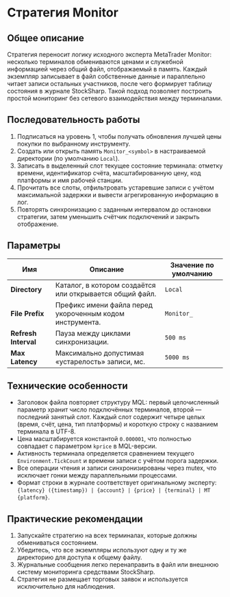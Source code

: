 # Стратегия Monitor

## Общее описание

Стратегия переносит логику исходного эксперта MetaTrader Monitor: несколько терминалов обмениваются ценами и служебной информацией через общий файл, отображаемый в память. Каждый экземпляр записывает в файл собственные данные и параллельно читает записи остальных участников, после чего формирует таблицу состояния в журнале StockSharp. Такой подход позволяет построить простой мониторинг без сетевого взаимодействия между терминалами.

## Последовательность работы

1. Подписаться на уровень 1, чтобы получать обновления лучшей цены покупки по выбранному инструменту.
2. Создать или открыть память `Monitor_<symbol>` в настраиваемой директории (по умолчанию `Local`).
3. Записать в выделенный слот текущее состояние терминала: отметку времени, идентификатор счёта, масштабированную цену, код платформы и имя рабочей станции.
4. Прочитать все слоты, отфильтровать устаревшие записи с учётом максимальной задержки и вывести агрегированную информацию в лог.
5. Повторять синхронизацию с заданным интервалом до остановки стратегии, затем уменьшить счётчик подключений и закрыть отображение.

## Параметры

| Имя | Описание | Значение по умолчанию |
| --- | --- | --- |
| **Directory** | Каталог, в котором создаётся или открывается общий файл. | `Local` |
| **File Prefix** | Префикс имени файла перед укороченным кодом инструмента. | `Monitor_` |
| **Refresh Interval** | Пауза между циклами синхронизации. | `500 ms` |
| **Max Latency** | Максимально допустимая «устарелость» записи, мс. | `5000 ms` |

## Технические особенности

- Заголовок файла повторяет структуру MQL: первый целочисленный параметр хранит число подключённых терминалов, второй — последний занятый слот. Каждый слот содержит четыре целых (время, счёт, цена, тип платформы) и короткую строку с названием терминала в UTF-8.
- Цена масштабируется константой `0.000001`, что полностью совпадает с параметром `kprice` в MQL-версии.
- Активность терминала определяется сравнением текущего `Environment.TickCount` и времени записи с учётом порога задержки.
- Все операции чтения и записи синхронизированы через mutex, что исключает гонки между параллельными процессами.
- Формат строки в журнале соответствует оригинальному эксперту: `{latency} ({timestamp}) | {account} | {price} | {terminal} | MT {platform}`.

## Практические рекомендации

1. Запускайте стратегию на всех терминалах, которые должны обмениваться состоянием.
2. Убедитесь, что все экземпляры используют одну и ту же директорию для доступа к общему файлу.
3. Журнальные сообщения легко перенаправить в файл или внешнюю систему мониторинга средствами StockSharp.
4. Стратегия не размещает торговых заявок и используется исключительно для наблюдения.
